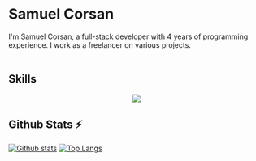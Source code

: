 # Samuel Corsan

I'm Samuel Corsan, a full-stack developer with 4 years of programming experience. I work as a freelancer on various projects.
<br></br>

## Skills
<p align="center">
<img src="https://skillicons.dev/icons?i=html,css,js,ts,react,nextjs,tailwind,nodejs,express,supabase,postgres,git,github,markdown,bash,powershell,cloudflare,vercel&theme=dark" />
</p>
 
## Github Stats ⚡
<a href="#">![Github stats](https://github-readme-stats.vercel.app/api?username=samuelcorsan&theme=transparent&count_private=true&hide_border=true&line_height=20)</a>
<a href="#">![Top Langs](https://github-readme-stats.vercel.app/api/top-langs/?username=samuelcorsan&layout=compact&theme=transparent&count_private=true&hide_border=true)</a>


